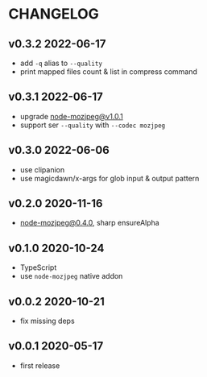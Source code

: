# CHANGELOG

## v0.3.2 2022-06-17

- add `-q` alias to `--quality`
- print mapped files count & list in compress command

## v0.3.1 2022-06-17

- upgrade node-mozjpeg@v1.0.1
- support ser `--quality` with `--codec mozjpeg`

## v0.3.0 2022-06-06

- use clipanion
- use magicdawn/x-args for glob input & output pattern

## v0.2.0 2020-11-16

- node-mozjpeg@0.4.0, sharp ensureAlpha

## v0.1.0 2020-10-24

- TypeScript
- use `node-mozjpeg` native addon

## v0.0.2 2020-10-21

- fix missing deps

## v0.0.1 2020-05-17

- first release
